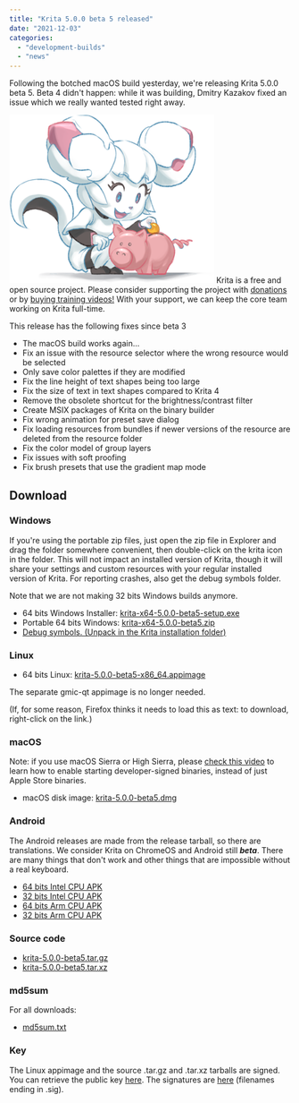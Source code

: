 ```yaml
---
title: "Krita 5.0.0 beta 5 released"
date: "2021-12-03"
categories: 
  - "development-builds"
  - "news"
---
```


Following the botched macOS build yesterday, we're releasing Krita 5.0.0 beta 5. Beta 4 didn't happen: while it was building, Dmitry Kazakov fixed an issue which we really wanted tested right away.

![](images/2021-11-16_kiki-piggy-bank_krita5.png) Krita is a free and open source project. Please consider supporting the project with [donations](https://fund.krita.org) or by [buying training videos!](https://krita.org/en/shop/) With your support, we can keep the core team working on Krita full-time.

This release has the following fixes since beta 3

- The macOS build works again...
- Fix an issue with the resource selector where the wrong resource would be selected
- Only save color palettes if they are modified
- Fix the line height of text shapes being too large
- Fix the size of text in text shapes compared to Krita 4
- Remove the obsolete shortcut for the brightness/contrast filter
- Create MSIX packages of Krita on the binary builder
- Fix wrong animation for preset save dialog
- Fix loading resources from bundles if newer versions of the resource are deleted from the resource folder
- Fix the color model of group layers
- Fix issues with soft proofing
- Fix brush presets that use the gradient map mode

## Download

### Windows

If you're using the portable zip files, just open the zip file in Explorer and drag the folder somewhere convenient, then double-click on the krita icon in the folder. This will not impact an installed version of Krita, though it will share your settings and custom resources with your regular installed version of Krita. For reporting crashes, also get the debug symbols folder.

Note that we are not making 32 bits Windows builds anymore.

- 64 bits Windows Installer: [krita-x64-5.0.0-beta5-setup.exe](https://download.kde.org/unstable/krita/5.0.0-beta5/krita-x64-5.0.0-beta5-setup.exe)
- Portable 64 bits Windows: [krita-x64-5.0.0-beta5.zip](https://download.kde.org/unstable/krita/5.0.0-beta5/krita-x64-5.0.0-beta5.zip)
- [Debug symbols. (Unpack in the Krita installation folder)](https://download.kde.org/unstable/krita/5.0.0-beta5/krita-x64-5.0.0-beta5-dbg.zip)

### Linux

- 64 bits Linux: [krita-5.0.0-beta5-x86\_64.appimage](https://download.kde.org/unstable/krita/5.0.0-beta5/krita-5.0.0-beta5-x86_64.appimage)

The separate gmic-qt appimage is no longer needed.

(If, for some reason, Firefox thinks it needs to load this as text: to download, right-click on the link.)

### macOS

Note: if you use macOS Sierra or High Sierra, please [check this video](https://www.youtube.com/watch?v=3py0kgq95Hk) to learn how to enable starting developer-signed binaries, instead of just Apple Store binaries.

- macOS disk image: [krita-5.0.0-beta5.dmg](https://download.kde.org/unstable/krita/5.0.0-beta5/krita-5.0.0-beta5.dmg)

### Android

The Android releases are made from the release tarball, so there are translations. We consider Krita on ChromeOS and Android still **_beta_**. There are many things that don't work and other things that are impossible without a real keyboard.

- [64 bits Intel CPU APK](https://download.kde.org/unstable/krita/5.0.0-beta5/krita-x86_64-5.0.0-beta5-release-signed.apk)
- [32 bits Intel CPU APK](https://download.kde.org/unstable/krita/5.0.0-beta5/krita-x86-5.0.0-beta5-release-signed.apk)
- [64 bits Arm CPU APK](https://download.kde.org/unstable/krita/5.0.0-beta5/krita-arm64-v8a-5.0.0-beta5-release-signed.apk)
- [32 bits Arm CPU APK](https://download.kde.org/unstable/krita/5.0.0-beta5/krita-armeabi-v7a-5.0.0-beta5-release-signed.apk)

### Source code

- [krita-5.0.0-beta5.tar.gz](https://download.kde.org/unstable/krita/5.0.0-beta5/krita-5.0.0-beta5.tar.gz)
- [krita-5.0.0-beta5.tar.xz](https://download.kde.org/unstable/krita/5.0.0-beta5/krita-5.0.0-beta5.tar.xz)

### md5sum

For all downloads:

- [md5sum.txt](https://download.kde.org/unstable/krita/5.0.0-beta5/md5sum.txt)

### Key

The Linux appimage and the source .tar.gz and .tar.xz tarballs are signed. You can retrieve the public key [here](https://files.kde.org/krita/4DA79EDA231C852B). The signatures are [here](https://download.kde.org/unstable/krita/5.0.0-beta5/) (filenames ending in .sig).
